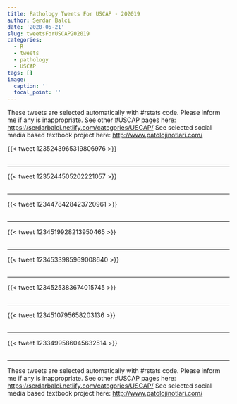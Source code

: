 ```yaml
---
title: Pathology Tweets For USCAP - 202019
author: Serdar Balci
date: '2020-05-21'
slug: tweetsForUSCAP202019
categories:
  - R
  - tweets
  - pathology
  - USCAP
tags: []
image:
  caption: ''
  focal_point: ''
---
```



These tweets are selected automatically with #rstats code. Please inform me if any is inappropriate.
See other #USCAP pages here: https://serdarbalci.netlify.com/categories/USCAP/ 
See selected social media based textbook project here: http://www.patolojinotlari.com/

{{< tweet 1235243965319806976 >}}
<br>
<br>
<hr>
{{< tweet 1235244505202221057 >}}
<br>
<br>
<hr>
{{< tweet 1234478428423720961 >}}
<br>
<br>
<hr>
{{< tweet 1234519928213950465 >}}
<br>
<br>
<hr>
{{< tweet 1234533985969008640 >}}
<br>
<br>
<hr>
{{< tweet 1234525383674015745 >}}
<br>
<br>
<hr>
{{< tweet 1234510795658203136 >}}
<br>
<br>
<hr>
{{< tweet 1233499586045632514 >}}
<br>
<br>
<hr>


These tweets are selected automatically with #rstats code. Please inform me if any is inappropriate.
See other #USCAP pages here: https://serdarbalci.netlify.com/categories/USCAP/ 
See selected social media based textbook project here: http://www.patolojinotlari.com/
